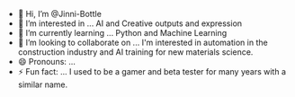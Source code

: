 - 👋 Hi, I’m @Jinni-Bottle
- 👀 I’m interested in ... AI and Creative outputs and expression
- 🌱 I’m currently learning ... Python and Machine Learning
- 💞️ I’m looking to collaborate on ... I'm interested in automation in the construction industry and AI training for new materials science.
- 😄 Pronouns: ...
- ⚡ Fun fact: ... I used to be a gamer and beta tester for many years with a similar name.

<!---
Jinni-Bottle/Jinni-Bottle is a ✨ special ✨ repository because its `README.md` (this file) appears on your GitHub profile.
You can click the Preview link to take a look at your changes.
--->
